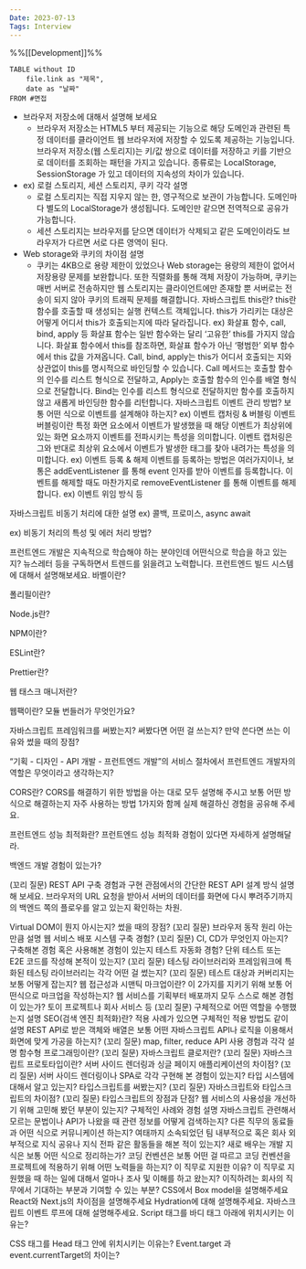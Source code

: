 ```yaml
---
Date: 2023-07-13
Tags: Interview
---
```

%%[[Development]]%%

```dataview 
TABLE without ID
	file.link as "제목",
	date as "날짜"
FROM #면접  
```

- 브라우저 저장소에 대해서 설명해 보세요
	- 브라우저 저장소는 HTML5 부터 제공되는 기능으로 해당 도메인과 관련된 특정 데이터를 클라이언트 웹 브라우저에 저장할 수 있도록 제공하는 기능입니다. 브라우저 저장소(웹 스토리지)는 키/값 쌍으로 데이터를 저장하고 키를 기반으로 데이터를 조회하는 패턴을 가지고 있습니다. 종류로는 LocalStorage, SessionStorage 가 있고 데이터의 지속성의 차이가 있습니다.
- ex) 로컬 스토리지, 세션 스토리지, 쿠키 각각 설명
	- 로컬 스토리지는 직접 지우지 않는 한, 영구적으로 보관이 가능합니다. 도메인마다 별도의 LocalStorage가 생성됩니다. 도메인만 같으면 전역적으로 공유가 가능합니다. 
	- 세션 스토리지는 브라우저를 닫으면 데이터가 삭제되고 같은 도메인이라도 브라우저가 다르면 서로 다른 영역이 된다. 
- Web storage와 쿠키의 차이점 설명
	- 쿠키는 4KB으로 용량 제한이 있었으나 Web storage는 용량의 제한이 없어서 저장용량 문제를 보완합니다. 또한 직렬화를 통해 객체 저장이 가능하며, 쿠키는 매번 서버로 전송하지만 웹 스토리지는 클라이언트에만 존재할 뿐 서버로는 전송이 되지 않아 쿠키의 트래픽 문제를 해결합니다.
자바스크립트 this란?
this란 함수를 호출할 때 생성되는 실행 컨텍스트 객체입니다. this가 가리키는 대상은 어떻게 어디서 this가 호출되는지에 따라 달라집니다.
ex) 화살표 함수, call, bind, apply 등
화살표 함수는 일반 함수와는 달리 ‘고유한’ this를 가지지 않습니다. 화살표 함수에서 this를 참조하면, 화살표 함수가 아닌 ‘평범한’ 외부 함수에서 this 값을 가져옵니다.
Call, bind, apply는 this가 어디서 호출되는 지와 상관없이 this를 명시적으로 바인딩할 수 있습니다. 
Call 메서드는 호출할 함수의 인수를 리스트 형식으로 전달하고, Apply는 호출할 함수의 인수를 배열 형식으로 전달합니다. Bind는 인수를 리스트 형식으로 전달하지만 함수를 호출하지 않고 새롭게 바인딩한 함수를 리턴합니다. 
자바스크립트 이벤트 관리 방법? 보통 어떤 식으로 이벤트를 설계해야 하는지?
ex) 이벤트 캡처링 & 버블링
이벤트 버블링이란 특정 화면 요소에서 이벤트가 발생했을 때 해당 이벤트가 최상위에 있는 화면 요소까지 이벤트를 전파시키는 특성을 의미합니다. 이벤트 캡처링은 그와 반대로 최상위 요소에서 이벤트가 발생한 태그를 찾아 내려가는 특성을 의미합니다.
ex) 이벤트 등록 & 해제
이벤트를 등록하는 방법은 여러가지이나, 보통은 addEventListener 를 통해 event 인자를 받아 이벤트를 등록합니다. 이벤트를 해제할 때도 마찬가지로 removeEventListener 를 통해 이벤트를 해제합니다.
ex) 이벤트 위임 방식 등


자바스크립트 비동기 처리에 대한 설명
ex) 콜백, 프로미스, async await


ex) 비동기 처리의 특성 및 에러 처리 방법?


프런트엔드 개발은 지속적으로 학습해야 하는 분야인데 어떤식으로 학습을 하고 있는지?
뉴스레터 등을 구독하면서 트렌드를 읽을려고 노력합니다. 
프런트엔드 빌드 시스템에 대해서 설명해보세요.
바벨이란?


폴리필이란?


Node.js란?


NPM이란?


ESLint란?


Prettier란?


웹 태스크 매니저란?


웹팩이란? 모듈 번들러가 무엇인가요?


자바스크립트 프레임워크를 써봤는지? 써봤다면 어떤 걸 쓰는지? 만약 쓴다면 쓰는 이유와 썼을 때의 장점?


“기획 - 디자인 - API 개발 - 프런트엔드 개발”의 서비스 절차에서 프런트엔드 개발자의 역할은 무엇이라고 생각하는지?


CORS란? CORS를 해결하기 위한 방법을 아는 대로 모두 설명해 주시고 보통 어떤 방식으로 해결하는지 자주 사용하는 방법 1가지와 함께 실제 해결하신 경험을 공유해 주세요.


프런트엔드 성능 최적화란? 프런트엔드 성능 최적화 경험이 있다면 자세하게 설명해달라.


백엔드 개발 경험이 있는가?


(꼬리 질문) REST API 구축 경험과 구현 관점에서의 간단한 REST API 설계 방식 설명해 보세요. 브라우저의 URL 요청을 받아서 서버의 데이터를 화면에 다시 뿌려주기까지의 백엔드 쪽의 플로우를 알고 있는지 확인하는 차원.


Virtual DOM이 뭔지 아시는지? 썼을 때의 장점?
(꼬리 질문) 브라우저 동작 원리 아는 만큼 설명
웹 서비스 배포 시스템 구축 경험?
(꼬리 질문) CI, CD가 무엇인지 아는지? 구축해본 경험 혹은 사용해본 경험이 있는지
테스트 자동화 경험? 단위 테스트 또는 E2E 코드를 작성해 본적이 있는지?
(꼬리 질문) 테스팅 라이브러리와 프레임워크에 특화된 테스팅 라이브러리는 각각 어떤 걸 썼는지?
(꼬리 질문) 테스트 대상과 커버리지는 보통 어떻게 잡는지?
웹 접근성과 시맨틱 마크업이란? 이 2가지를 지키기 위해 보통 어떤식으로 마크업을 작성하는지?
웹 서비스를 기획부터 배포까지 모두 스스로 해본 경험이 있는가? 토이 프로젝트나 회사 서비스 등
(꼬리 질문) 구체적으로 어떤 역할을 수행했는지 설명
SEO(검색 엔진 최적화)란? 적용 사례가 있으면 구체적인 적용 방법도 같이 설명
REST API로 받은 객체와 배열은 보통 어떤 자바스크립트 API나 로직을 이용해서 화면에 맞게 가공을 하는지?
(꼬리 질문) map, filter, reduce API 사용 경험과 각각 설명
함수형 프로그래밍이란?
(꼬리 질문) 자바스크립트 클로저란?
(꼬리 질문) 자바스크립트 프로토타입이란?
서버 사이드 렌더링과 싱글 페이지 애플리케이션의 차이점?
(꼬리 질문) 서버 사이드 렌더링이나 SPA로 각각 구현해 본 경험이 있는지?
타입 시스템에 대해서 알고 있는지? 타입스크립트를 써봤는지?
(꼬리 질문) 자바스크립트와 타입스크립트의 차이점?
(꼬리 질문) 타입스크립트의 장점과 단점?
웹 서비스의 사용성을 개선하기 위해 고민해 봤던 부분이 있는지? 구체적인 사례와 경험 설명
자바스크립트 관련해서 모르는 문법이나 API가 나왔을 때 관련 정보를 어떻게 검색하는지?
다른 직무의 동료들과 어떤 식으로 커뮤니케이션 하는지?
여태까지 소속되었던 팀 내부적으로 혹은 회사 외부적으로 지식 공유나 지식 전파 같은 활동들을 해본 적이 있는지?
새로 배우는 개발 지식은 보통 어떤 식으로 정리하는가?
코딩 컨벤션은 보통 어떤 걸 따르고 코딩 컨벤션을 프로젝트에 적용하기 위해 어떤 노력들을 하는지?
이 직무로 지원한 이유?
이 직무로 지원했을 때 하는 일에 대해서 얼마나 조사 및 이해를 하고 왔는지?
이직하려는 회사의 직무에서 기대하는 부분과 기여할 수 있는 부분?
CSS에서 Box model을 설명해주세요
React와 Next.js의 차이점을 설명해주세요
Hydration에 대해 설명해주세요.
자바스크립트 이벤트 루프에 대해 설명해주세요.
Script 태그를 바디 태그 아래에 위치시키는 이유는?


CSS 태그를 Head 태그 안에 위치시키는 이유는?
Event.target 과 event.currentTarget의 차이는?

